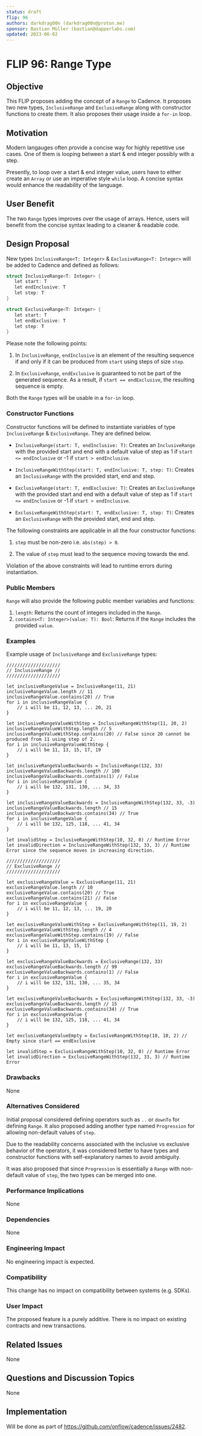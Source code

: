 ```yaml
---
status: draft
flip: 96
authors: darkdrag00n (darkdrag00n@proton.me)
sponsor: Bastian Müller (bastian@dapperlabs.com)
updated: 2023-06-02
---
```


# FLIP 96: Range Type

## Objective

This FLIP proposes adding the concept of a `Range` to Cadence. It proposes two new types, `InclusiveRange` and `ExclusiveRange` along with constructor functions to create them. It also proposes their usage inside a `for-in` loop.

## Motivation

Modern langauges often provide a concise way for highly repetitive use cases. One of them is looping between a start & end integer possibly with a step.

Presently, to loop over a start & end integer value, users have to either create an `Array` or use an imperative style `while` loop. A concise syntax would enhance the readability of the language.

## User Benefit

The two `Range` types improves over the usage of arrays. Hence, users will benefit from the concise syntax leading to a cleaner & readable code.

## Design Proposal

New types `InclusiveRange<T: Integer>` & `ExclusiveRange<T: Integer>` will be added to Cadence and defined as follows:

```go
struct InclusiveRange<T: Integer> {
   let start: T
   let endInclusive: T
   let step: T
}

struct ExclusiveRange<T: Integer> {
   let start: T
   let endExclusive: T
   let step: T
}
```

Please note the following points:
1. In `InclusiveRange`, `endInclusive` is an element of the resulting sequence if and only if it can be produced from `start` using steps of size `step`.

2. In `ExclusiveRange`, `endExclusive` is guaranteed to not be part of the generated sequence. As a result, if `start == endExclusive`, the resulting sequence is empty.

Both the `Range` types will be usable in a `for-in` loop.

### Constructor Functions
Constructor functions will be defined to instantiate variables of type `InclusiveRange` & `ExclusiveRange`. They are defined below.

- `InclusiveRange(start: T, endInclusive: T)`: Creates an `InclusiveRange` with the provided start and end with a default value of step as 1 if `start <= endInclusive` or -1 if `start > endInclusive`.

- `InclusiveRangeWithStep(start: T, endInclusive: T, step: T)`: Creates an `InclusiveRange` with the provided start, end and step.

- `ExclusiveRange(start: T, endExclusive: T)`: Creates an `ExclusiveRange` with the provided start and end with a default value of step as 1 if `start <= endInclusive` or -1 if `start > endInclusive`.

- `ExclusiveRangeWithStep(start: T, endExclusive: T, step: T)`: Creates an `ExclusiveRange` with the provided start, end and step.

The following constraints are applicable in all the four constructor functions:

1. `step` must be non-zero i.e. `abs(step) > 0`.

2. The value of `step` must lead to the sequence moving towards the end.

Violation of the above constraints will lead to runtime errors during instantiation.

### Public Members
`Range` will also provide the following public member variables and functions:

1. `length`: Returns the count of integers included in the `Range`.
2. `contains<T: Integer>(value: T): Bool`: Returns if the `Range` includes the provided `value`.

### Examples

Example usage of `InclusiveRange` and `ExclusiveRange` types:

```cadence
////////////////////
// InclusiveRange //
////////////////////

let inclusiveRangeValue = InclusiveRange(11, 21)
inclusiveRangeValue.length // 11
inclusiveRangeValue.contains(20) // True
for i in inclusiveRangeValue {
    // i will be 11, 12, 13, ... 20, 21
}

let inclusiveRangeValueWithStep = InclusiveRangeWithStep(11, 20, 2)
inclusiveRangeValueWithStep.length // 5
inclusiveRangeValueWithStep.contains(20) // False since 20 cannot be produced from 11 using step of 2.
for i in inclusiveRangeValueWithStep {
    // i will be 11, 13, 15, 17, 19
}

let inclusiveRangeValueBackwards = InclusiveRange(132, 33)
inclusiveRangeValueBackwards.length // 100
inclusiveRangeValueBackwards.contains(1) // False
for i in inclusiveRangeValue {
    // i will be 132, 131, 130, ... 34, 33
}

let inclusiveRangeValueBackwards = InclusiveRangeWithStep(132, 33, -3)
inclusiveRangeValueBackwards.length // 15
inclusiveRangeValueBackwards.contains(34) // True
for i in inclusiveRangeValue {
    // i will be 132, 125, 118, ... 41, 34
}

let invalidStep = InclusiveRangeWithStep(10, 32, 0) // Runtime Error
let invalidDirection = InclusiveRangeWithStep(132, 33, 3) // Runtime Error since the sequence moves in increasing direction.

////////////////////
// ExclusiveRange //
////////////////////

let exclusiveRangeValue = ExclusiveRange(11, 21)
exclusiveRangeValue.length // 10
exclusiveRangeValue.contains(20) // True
exclusiveRangeValue.contains(21) // False
for i in exclusiveRangeValue {
    // i will be 11, 12, 13, ... 19, 20
}

let exclusiveRangeValueWithStep = ExclusiveRangeWithStep(11, 19, 2)
exclusiveRangeValueWithStep.length // 4
exclusiveRangeValueWithStep.contains(19) // False
for i in exclusiveRangeValueWithStep {
    // i will be 11, 13, 15, 17
}

let exclusiveRangeValueBackwards = ExclusiveRange(132, 33)
exclusiveRangeValueBackwards.length // 99
exclusiveRangeValueBackwards.contains(1) // False
for i in exclusiveRangeValue {
    // i will be 132, 131, 130, ... 35, 34
}

let exclusiveRangeValueBackwards = ExclusiveRangeWithStep(132, 33, -3)
exclusiveRangeValueBackwards.length // 15
exclusiveRangeValueBackwards.contains(34) // True
for i in exclusiveRangeValue {
    // i will be 132, 125, 118, ... 41, 34
}

let exclusiveRangeValueEmpty = ExclusiveRangeWithStep(10, 10, 2) // Empty since start == endExclusive

let invalidStep = ExclusiveRangeWithStep(10, 32, 0) // Runtime Error
let invalidDirection = ExclusiveRangeWithStep(132, 33, 3) // Runtime Error

```

### Drawbacks

None

### Alternatives Considered
Initial proposal considered defining operators such as `..` or `downTo` for defining `Range`. It also proposed adding another type named `Progression` for allowing non-default values of `step`. 

Due to the readability concerns associated with the inclusive vs exclusive behavior of the operators, it was considered better to have types and constructor functions with self-explanatory names to avoid ambiguity.

It was also proposed that since `Progression` is essentially a `Range` with non-default value of `step`, the two types can be merged into one.

### Performance Implications

None

### Dependencies

None

### Engineering Impact

No engineering impact is expected.

### Compatibility

This change has no impact on compatibility between systems (e.g. SDKs).

### User Impact

The proposed feature is a purely additive.
There is no impact on existing contracts and new transactions.

## Related Issues

None

## Questions and Discussion Topics

None

## Implementation
Will be done as part of https://github.com/onflow/cadence/issues/2482.

